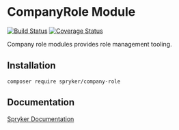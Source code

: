 # CompanyRole Module
[![Build Status](https://travis-ci.org/spryker/CompanyRole.svg)](https://travis-ci.org/spryker/CompanyRole)
[![Coverage Status](https://coveralls.io/repos/github/spryker/CompanyRole/badge.svg)](https://coveralls.io/github/spryker/CompanyRole)

Company role modules provides role management tooling.

## Installation

```
composer require spryker/company-role
```

## Documentation

[Spryker Documentation](https://academy.spryker.com/developing_with_spryker/module_guide/modules.html)
